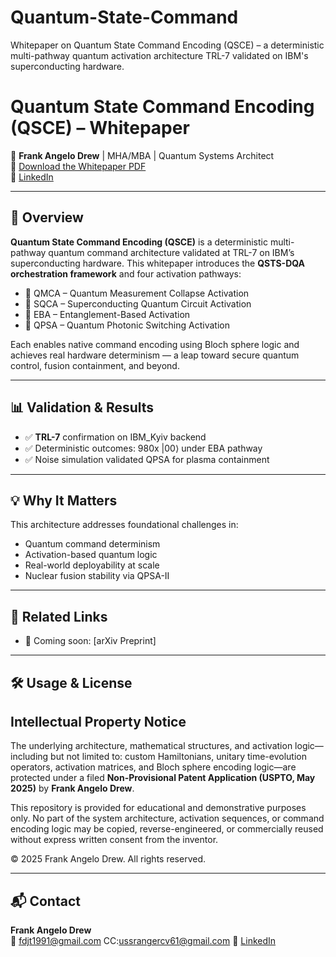 # Quantum-State-Command
Whitepaper on Quantum State Command Encoding (QSCE) – a deterministic multi-pathway quantum activation architecture TRL-7 validated on IBM's superconducting hardware.
# Quantum State Command Encoding (QSCE) – Whitepaper

🚀 **Frank Angelo Drew** | MHA/MBA | Quantum Systems Architect  
📄 [Download the Whitepaper PDF](./QSCE_Whitepaper.pdf)  
🧠 [LinkedIn](https://www.linkedin.com/in/frank-drew-b2b83716b/) 

---

## 🧬 Overview

**Quantum State Command Encoding (QSCE)** is a deterministic multi-pathway quantum command architecture validated at TRL-7 on IBM’s superconducting hardware. This whitepaper introduces the **QSTS-DQA orchestration framework** and four activation pathways:

- 🔹 QMCA – Quantum Measurement Collapse Activation  
- 🔹 SQCA – Superconducting Quantum Circuit Activation  
- 🔹 EBA – Entanglement-Based Activation  
- 🔹 QPSA – Quantum Photonic Switching Activation  

Each enables native command encoding using Bloch sphere logic and achieves real hardware determinism — a leap toward secure quantum control, fusion containment, and beyond.

---

## 📊 Validation & Results

- ✅ **TRL-7** confirmation on IBM_Kyiv backend  
- ✅ Deterministic outcomes: 980x |00⟩ under EBA pathway  
- ✅ Noise simulation validated QPSA for plasma containment

---

## 💡 Why It Matters

This architecture addresses foundational challenges in:
- Quantum command determinism  
- Activation-based quantum logic  
- Real-world deployability at scale  
- Nuclear fusion stability via QPSA-II

---

## 🔗 Related Links

- 📰 Coming soon: [arXiv Preprint]  
  
---

## 🛠 Usage & License

## Intellectual Property Notice

The underlying architecture, mathematical structures, and activation logic—including but not limited to: custom Hamiltonians, unitary time-evolution operators, activation matrices, and Bloch sphere encoding logic—are protected under a filed **Non-Provisional Patent Application (USPTO, May 2025)** by **Frank Angelo Drew**. 

This repository is provided for educational and demonstrative purposes only. No part of the system architecture, activation sequences, or command encoding logic may be copied, reverse-engineered, or commercially reused without express written consent from the inventor.

© 2025 Frank Angelo Drew. All rights reserved.


---

## 📬 Contact

**Frank Angelo Drew**  
📧 fdjt1991@gmail.com CC:ussrangercv61@gmail.com 
🔗 [LinkedIn](https://www.linkedin.com/in/frank-drew-b2b83716b/)
